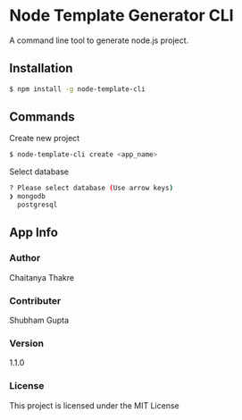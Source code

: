 # Node Template Generator CLI
A command line tool to generate node.js project.

## Installation
```sh
$ npm install -g node-template-cli
```

## Commands

Create new project
```sh
$ node-template-cli create <app_name>
```

Select database
```sh
? Please select database (Use arrow keys)
❯ mongodb 
  postgresql 
```

## App Info

### Author

Chaitanya Thakre

### Contributer

Shubham Gupta

### Version

1.1.0

### License

This project is licensed under the MIT License
